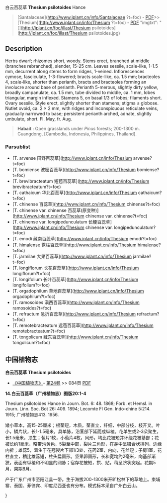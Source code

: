 白云百蕊草 **Thesium psilotoides** Hance

> [Santalaceae](http://www.iplant.cn/info/Santalaceae ?t=foc) - [PDF](http://iplant.cn/foc/pdf/Santalaceae.pdf)>>[Thesium](http://www.iplant.cn/info/Thesium ?t=foc) - [PDF](http://www.iplant.cn/foc/pdf/Thesium.pdf)
  "imgtxt": "[](http://iplant.cn/foc/illast/Thesium psilotoides](http://iplant.cn/foc/illast/Thesium psilotoides.jpg)

## Description

Herbs dwarf; rhizomes short, woody. Stems erect, branched at middle (branches rebranched), slender, 15-25 cm. Leaves sessile, scale-like, 1-1.5 mm, decurrent along stems to form ridges, 1-veined. Inflorescences cymose, fasciculate, 1-3-flowered; bracts scale-like, ca. 1.5 mm; bracteoles 4, scale-like, shorter than perianth, bracts and bracteoles forming an involucre around base of perianth. Perianth 5-merous, slightly dirty yellow, broadly campanulate, ca. 1.5 mm, tube divided to middle, ca. 1 mm, lobes triangular, margin inflexed. Stamens 5, on basal 1/3 of lobes; filaments short. Ovary sessile. Style erect, slightly shorter than stamens; stigma ± globose. Nutlet ovoid, ca. 2 × 2 mm, with ridges and inconspicuous reticulate veins, gradually narrowed to base; persistent perianth arched, adnate, slightly umbulate, short. Fl. May, fr. Aug.

> **Habait** : 
> Open grasslands under *Pinus* forests; 200-1300 m. Guangdong, [Cambodia, Indonesia, Philippines, Thailand].

### Parsublist

* [T.  arvense  田野百蕊草](http://www.iplant.cn/info/Thesium arvense?t=foc)
* [T.  bomiense  波密百蕊草](http://www.iplant.cn/info/Thesium bomiense?t=foc)
* [T.  brevibracteatum  短苞百蕊草](http://www.iplant.cn/info/Thesium brevibracteatum?t=foc)
* [T.  cathaicum  华北百蕊草](http://www.iplant.cn/info/Thesium cathaicum?t=foc)
* [T.  chinense  百蕊草](http://www.iplant.cn/info/Thesium chinense?t=foc)
* [T.  chinense var. chinense  百蕊草(原变种)](http://www.iplant.cn/info/Thesium chinense var. chinense?t=foc)
* [T.  chinense var. longipedunculatum  长梗百蕊草](http://www.iplant.cn/info/Thesium chinense var. longipedunculatum?t=foc)
* [T.  emodi  藏南百蕊草](http://www.iplant.cn/info/Thesium emodi?t=foc)
* [T.  himalense  露柱百蕊草](http://www.iplant.cn/info/Thesium himalense?t=foc)
* [T.  jarmilae  大果百蕊草](http://www.iplant.cn/info/Thesium jarmilae?t=foc)
* [T.  longiflorum  长花百蕊草](http://www.iplant.cn/info/Thesium longiflorum?t=foc)
* [T.  longifolium  长叶百蕊草](http://www.iplant.cn/info/Thesium longifolium?t=foc)
* [T.  orgadophilum  草地百蕊草](http://www.iplant.cn/info/Thesium orgadophilum?t=foc)
* [T.  ramosoides  滇西百蕊草](http://www.iplant.cn/info/Thesium ramosoides?t=foc)
* [T.  refractum  急折百蕊草](http://www.iplant.cn/info/Thesium refractum?t=foc)
* [T.  remotebracteatum  远苞百蕊草](http://www.iplant.cn/info/Thesium remotebracteatum?t=foc)
* [T.  tongolicum  藏东百蕊草](http://www.iplant.cn/info/Thesium tongolicum?t=foc)

## 中国植物志

**白云百蕊草 Thesium psilotoides**

* [《中国植物志》](http://www.iplant.cn/frps)- [第24卷](http://www.iplant.cn/frps/vol/24) >> 084页 [PDF](http://www.iplant.cn/frps/pdf/24/084a.pdf)

**14.白云百蕊草（广州植物志）图版20:1-4**

Thesium psilotoides Hance in Journ. Bot. 6: 48. 1868; Forb. et Hemsl. in Journ. Linn. Soc. Bot 26: 409. 1894; Lecomte Fl Gen. Indo-chine 5:214. 1915; 广州植物志413. 1956.

矮小草本，高15-25厘米；根茎短，木质。茎直立，纤细，中部分枝，枝开叉。叶小，鳞片状，长1-1.5毫米，具单脉，沿茎部下延而成纵棱。花单生或2-3朵聚生，长1.5毫米，顶生；苞片1枚，小苞片4枚，同形，均比花被短并环绕花被基部；花被长约1毫米，略带污黄色，5裂至中部，裂片三角形，在芽中呈镊合状排列，边缘内折；雄蕊5，着生于花冠裂片下部1/3处，花药2室，内向，花丝短；子房1室，花柱直立，稍比雄蕊短，柱头扁圆形。坚果卵圆形，长和宽均约2毫米，向基部渐狭，表面有纵棱和不明显的网脉；宿存花被短，拱、贴，稍呈脐状突起。花期5月，果期8月。

产于广东广州市至阳江县一带。生于海拔200-1300米开旷松林下的草地上。柬埔寨、泰国、菲律宾、印度尼西亚也有分布。模式标本采自广州白云山。

}
